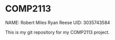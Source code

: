 # COMP2113

NAME: Robert Miles Ryan Reese
UID: 3035743584

This is my git repository for my COMP2113 project.
